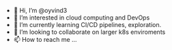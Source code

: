 - 👋 Hi, I’m @oyvind3
- 👀 I’m interested in cloud computing and DevOps
- 🌱 I’m currently learning CI/CD pipelines, exploration.
- 💞️ I’m looking to collaborate on larger k8s enviroments
- 📫 How to reach me ...

<!---
oyvind3/oyvind3 is a ✨ special ✨ repository because its `README.md` (this file) appears on your GitHub profile.
You can click the Preview link to take a look at your changes.
--->
